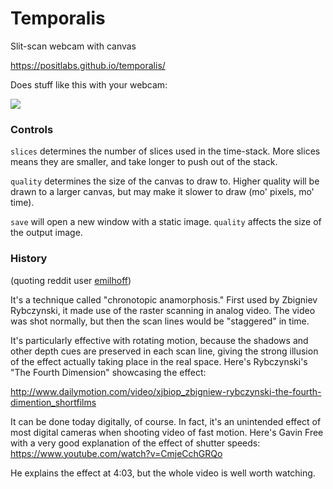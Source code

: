 # Temporalis
Slit-scan webcam with canvas

https://positlabs.github.io/temporalis/

Does stuff like this with your webcam: 

![](https://33.media.tumblr.com/20619dd3c6f8c0f6b97e802218017300/tumblr_nw3kg4mTMo1ubdspro1_500.gif)

### Controls

`slices` determines the number of slices used in the time-stack. More slices means they are smaller, and take longer to push out of the stack.

`quality` determines the size of the canvas to draw to. Higher quality will be drawn to a larger canvas, but may make it slower to draw (mo' pixels, mo' time).

`save` will open a new window with a static image. `quality` affects the size of the output image.


### History

(quoting reddit user [emilhoff](https://www.reddit.com/r/trippy/comments/56jp4g/bending_space_and_time/d8kncfk))

It's a technique called "chronotopic anamorphosis." First used by Zbigniev Rybczynski, it made use of the raster scanning in analog video. The video was shot normally, but then the scan lines would be "staggered" in time.

It's particularly effective with rotating motion, because the shadows and other depth cues are preserved in each scan line, giving the strong illusion of the effect actually taking place in the real space.
Here's Rybczynski's "The Fourth Dimension" showcasing the effect:

http://www.dailymotion.com/video/xjbiop_zbigniew-rybczynski-the-fourth-dimention_shortfilms

It can be done today digitally, of course. In fact, it's an unintended effect of most digital cameras when shooting video of fast motion. Here's Gavin Free with a very good explanation of the effect of shutter speeds:
https://www.youtube.com/watch?v=CmjeCchGRQo

He explains the effect at 4:03, but the whole video is well worth watching.
